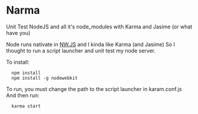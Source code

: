 # Narma
Unit Test NodeJS and all it's node_modules with Karma and Jasime (or what have you)

Node runs nativate in [NW.JS](http://nwjs.io/) and I kinda like Karma (and Jasime)
So I thought to run a script launcher and unit test my node server.

To install:

      npm install
      npm install -g nodewebkit
      
To run, you must change the path to the script launcher in karam.conf.js
And then run:

      karma start
